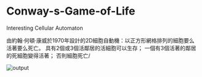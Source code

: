 # Conway-s-Game-of-Life
Interesting Cellular Automaton

由約翰·何頓·康威於1970年設計的2D細胞自動機：以正方形網格排列的細胞要么活著要么死亡。 具有2個或3個活鄰居的活細胞可以生存； 一個有3個活著的鄰居的死細胞變得活著； 否則細胞死亡/

![output](https://4myblog.oss-cn-beijing.aliyuncs.com/output.gif?versionId=CAEQJRiBgICV1fqvnxgiIGU0YWI5ODFiZjYzODQwY2JiYjY4N2YwNDVlMDViMDUx)
